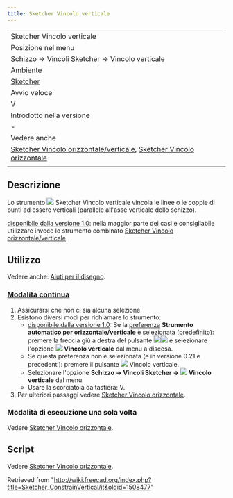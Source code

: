 ```yaml
---
title: Sketcher Vincolo verticale
---
```

|  |
| --- |
| Sketcher Vincolo verticale |
| Posizione nel menu |
| Schizzo → Vincoli Sketcher → Vincolo verticale |
| Ambiente |
| [Sketcher](/Sketcher_Workbench/it "Sketcher Workbench/it") |
| Avvio veloce |
| V |
| Introdotto nella versione |
| - |
| Vedere anche |
| [Sketcher Vincolo orizzontale/verticale](/Sketcher_ConstrainHorVer/it "Sketcher ConstrainHorVer/it"), [Sketcher Vincolo orizzontale](/Sketcher_ConstrainHorizontal/it "Sketcher ConstrainHorizontal/it") |
|  |

## Descrizione

Lo strumento ![](/images/Sketcher_ConstrainVertical.svg) Sketcher Vincolo verticale vincola le linee o le coppie di punti ad essere verticali (parallele all'asse verticale dello schizzo).

[disponibile dalla versione 1.0](/Release_notes_1.0/it "Release notes 1.0/it"): nella maggior parte dei casi è consigliabile utilizzare invece lo strumento combinato [Sketcher Vincolo orizzontale/verticale](/Sketcher_ConstrainHorVer/it "Sketcher ConstrainHorVer/it").

## Utilizzo

Vedere anche: [Aiuti per il disegno](/Sketcher_Workbench/it#Drawing_aids "Sketcher Workbench/it").

### [Modalità continua](/Sketcher_Workbench/it#Continue_modes "Sketcher Workbench/it")

1. Assicurarsi che non ci sia alcuna selezione.
2. Esistono diversi modi per richiamare lo strumento:
   * [disponibile dalla versione 1.0](/Release_notes_1.0/it "Release notes 1.0/it"): Se la [preferenza](/Sketcher_Preferences/it#General "Sketcher Preferences/it") **Strumento automatico per orizzontale/verticale** è selezionata (predefinito): premere la freccia giù a destra del pulsante ![](/images/Sketcher_ConstrainHorVer.svg)![](/images/Toolbar_flyout_arrow.svg) e selezionare l'opzione **![](/images/Sketcher_ConstrainVertical.svg) Vincolo verticale** dal menu a discesa.
   * Se questa preferenza non è selezionata (e in versione 0.21 e precedenti): premere il pulsante ![](/images/Sketcher_ConstrainVertical.svg) Vincolo verticale.
   * Selezionare l'opzione **Schizzo → Vincoli Sketcher → ![](/images/Sketcher_ConstrainVertical.svg) Vincolo verticale** dal menu.
   * Usare la scorciatoia da tastiera: V.
3. Per ulteriori passaggi vedere [Sketcher Vincolo orizzontale](/Sketcher_ConstrainHorizontal/it#Continue_mode "Sketcher ConstrainHorizontal/it").

### Modalità di esecuzione una sola volta

Vedere [Sketcher Vincolo orizzontale](/Sketcher_ConstrainHorizontal/it#Run-once_mode "Sketcher ConstrainHorizontal/it").

## Script

Vedere [Sketcher Vincolo orizzontale](/Sketcher_ConstrainHorizontal/it#Scripting "Sketcher ConstrainHorizontal/it").

Retrieved from "<http://wiki.freecad.org/index.php?title=Sketcher_ConstrainVertical/it&oldid=1508477>"